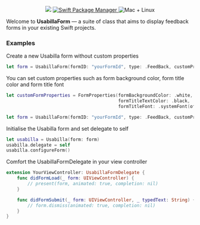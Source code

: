 <p align="center">
    <img src="https://img.shields.io/badge/Swift-5.0-orange.svg" />
    <a href="https://swift.org/package-manager">
        <img src="https://img.shields.io/cocoapods/v/UsabillaForm.svg" alt="Swift Package Manager" />
    </a>
    <img src="https://img.shields.io/badge/platforms-ios-brightgreen.svg?style=flat" alt="Mac + Linux" />
</p>

Welcome to **UsabillaForm** — a suite of class that aims to display feedback forms in your existing Swift projects. 

### Examples 

Create a new Usabilla form without custom properties
```swift
let form = UsabillaForm(formID: "yourFormId", type: .FeedBack, customProperties: nil)
```

You can set custom properties such as form background color, form title color and form title font
```swift
let customFormProperties = FormProperties(formBackgroundColor: .white,
                                          formTitleTextColor: .black,
                                          formTitleFont: .systemFont(ofSize: 14, weight: .light))

let form = UsabillaForm(formID: "yourFormId", type: .FeedBack, customProperties: customFormProperties)
```

Initialise the Usabilla form and set delegate to self
```swift
let usabilla = Usabilla(form: form)
usabilla.delegate = self
usabilla.configureForm()
```

Comfort the UsabillaFormDelegate in your view controller
```swift
extension YourViewController: UsabillaFormDelegate {
	func didFormLoad(_ form: UIViewController) {
		// present(form, animated: true, completion: nil)
	}

	func didFormSubmit(_ form: UIViewController, _ typedText: String) {
		// form.dismiss(animated: true, completion: nil)
	}	
}
```
